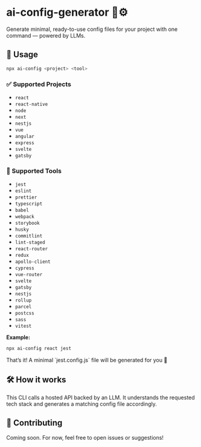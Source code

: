 # ai-config-generator 🧠⚙️

Generate minimal, ready-to-use config files for your project with one command — powered by LLMs.

## 🚀 Usage

```bash
npx ai-config <project> <tool>
```

### ✅ Supported Projects

- `react`
- `react-native`
- `node`
- `next`
- `nestjs`
- `vue`
- `angular`
- `express`
- `svelte`
- `gatsby`

### 🧰 Supported Tools

- `jest`
- `eslint`
- `prettier`
- `typescript`
- `babel`
- `webpack`
- `storybook`
- `husky`
- `commitlint`
- `lint-staged`
- `react-router`
- `redux`
- `apollo-client`
- `cypress`
- `vue-router`
- `svelte`
- `gatsby`
- `nestjs`
- `rollup`
- `parcel`
- `postcss`
- `sass`
- `vitest`

**Example:**

```bash
npx ai-config react jest
```

That’s it! A minimal \`jest.config.js\` file will be generated for you 🎉

## 🛠 How it works

This CLI calls a hosted API backed by an LLM. It understands the requested tech stack and generates a matching config file accordingly.

## 🤝 Contributing

Coming soon. For now, feel free to open issues or suggestions!
